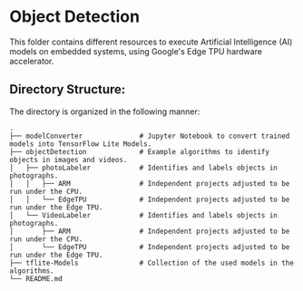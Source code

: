 # Object Detection

This folder contains different resources to execute Artificial Intelligence (AI) models on embedded systems, using Google's Edge TPU hardware accelerator.

## Directory Structure:
The directory is organized in the following manner:

    .
    ├── modelConverter              # Jupyter Notebook to convert trained models into TensorFlow Lite Models.
    ├── objectDetection             # Example algorithms to identify objects in images and videos.
    │   ├── photoLabeler            # Identifies and labels objects in photographs.
	│   │	├── ARM        	        # Independent projects adjusted to be run under the CPU.
	│   │	└── EdgeTPU             # Independent projects adjusted to be run under the Edge TPU.
    │   └── VideoLabeler            # Identifies and labels objects in photographs.
	│       ├── ARM        	        # Independent projects adjusted to be run under the CPU.
	│       └── EdgeTPU             # Independent projects adjusted to be run under the Edge TPU.
    ├── tflite-Models               # Collection of the used models in the algorithms.
    └── README.md

